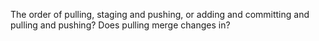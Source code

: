 The order of pulling, staging and pushing, or adding and committing and pulling and pushing?
Does pulling merge changes in?